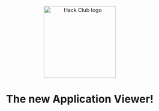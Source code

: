 <p align="center">
    <img width="192" alt="Hack Club logo" src="https://assets.hackclub.com/flag-standalone.svg">
</p>
<h1 align="center">
    The new Application Viewer!
</h1>
